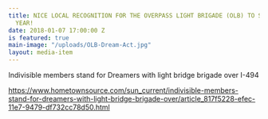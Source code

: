 ```yaml
---
title: NICE LOCAL RECOGNITION FOR THE OVERPASS LIGHT BRIGADE (OLB) TO START THE NEW
  YEAR!
date: 2018-01-07 17:00:00 Z
is featured: true
main-image: "/uploads/OLB-Dream-Act.jpg"
layout: media-item
---
```


Indivisible members stand for Dreamers with light bridge brigade over I-494

https://www.hometownsource.com/sun_current/indivisible-members-stand-for-dreamers-with-light-bridge-brigade-over/article_817f5228-efec-11e7-9479-df732cc78d50.html
